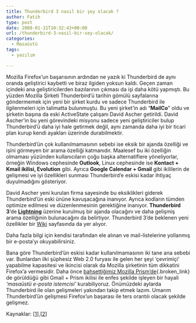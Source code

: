 ```yaml
---
title: Thunderbird 3 nasıl bir şey olacak ?
author: Fatih
type: post
date: 2008-01-31T10:32:43+00:00
url: /thunderbird-3-nasil-bir-sey-olacak/
categories:
  - Masaüstü
tags:
  - yazılım

---
```

Mozilla Firefox&#8217;un başarısının ardından ne yazık ki Thunderbird de aynı oranda geliştirici kaybetti ve biraz ilgiden yoksun kaldı. Geçen zaman içindeki ana geliştiricilerden bazılarının çıkması da işi daha kötü yapmıştı. Bu yüzden Mozilla Şirketi Thunderbird&#8217;ü tarihin gömülü sayfalarına göndermemek için yeni bir şirket kurdu ve sadece Thunderbird ile ilgilenmeleri için talimatta bulunmuştu. Bu yeni şirket&#8217;in adı &#8220;**MailCo**&#8221; oldu ve şirketin başına da eski ActiveState çalışanı David Ascher getirildi. David Ascher&#8217;in bu yeni görevindeki misyonu sadece yeni geliştiriciler bulup Thunderbird&#8217;ü daha iyi hale getirmek değil, aynı zamanda daha iyi bir ticari plan kurup kendi ayakları üzerinde durabilmektir.

Thunderbird&#8217;ün çok kullanılmamasının sebebi ise eksik bir ajanda özelliği ve işini görmeyen bir arama özelliği katmanıdır. Maalesef bu iki özelliğin olmaması yüzünden kullanıcıların çoğu başka alternatiflere yöneliyorlar, örneğin Windows cephesinde **Outlook**, Linux cephesinde ise **Kontact + Kmail ikilisi, Evolution** gibi. Ayrıca **Google Calendar + Gmail** gibi ikililerin de gelişmesi ve iyi özellikleri sunması Thunderbird&#8217;e eskisi kadar ihtiyaç duyulmadığını gösteriyor.

David Ascher yeni kurulan firma sayesinde bu eksiklikleri giderek Thunderbird&#8217;ün eski ününe kavuşacağına inanıyor. Ayrıca kodların tümden optimize edilmesi ve düzenlenmesinin gerektiğine inanıyor. **Thunderbird 3**&#8216;de [**Lightning**][1] üzerine kurulmuş bir ajanda olacağını ve daha gelişmiş arama özelliğinin bulunacağını da belirtiyor. Thunderbird 3&#8217;de beklenen yeni özellikler bir [Wiki][2] sayfasında da yer alıyor.

Daha fazla bilgi için kendisi tarafından ele alınan ve mail-listelerine yollanmış bir e-posta&#8217;yı okuyabilirsiniz.

Bana göre Thunderbird&#8217;ün eskisi kadar kullanılmamasının iki tane ana sebebi var. Bunlardan ilki şüphesiz Web 2.0 furyası ile gelen her şeyi &#8216;çevrimiçi&#8217; yapabilme kapasitesi ve ikincisi olarak da Mozilla şirketinin tüm dikkatini Firefox&#8217;a vermesidir. Daha önce [bahsettiğimiz Mozilla Prism&#8217;de][3]{.broken_link} de görüldüğü gibi Gmail + Prism ikilisi ile enfes şekilde işleyen bir hayali _&#8216;masaüstü e-posta istemcisi&#8217;_ kurabiliyoruz. Önümüzdeki aylarda Thunderbird ile olan gelişmeleri yakından takip etmek lazım. Umarım Thunderbird&#8217;ün gelişmesi Firefox&#8217;un başarası ile ters orantılı olacak şekilde gelişmez.

Kaynaklar: [[1][4]],[[2][5]]

 [1]: https://www.mozilla.org/projects/calendar/lightning/
 [2]: https://wiki.mozilla.org/Thunderbird:Thunderbird3
 [3]: https://www.murekkep.org/linux-ve-mac-icin-mozilla-prism-477
 [4]: https://www.pro-linux.de/news/2008/12257.html
 [5]: https://www.pro-linux.de/news/2007/11826.html